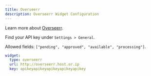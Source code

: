 ```yaml
---
title: Overseerr
description: Overseerr Widget Configuration
---
```


Learn more about [Overseerr](https://github.com/sct/overseerr).

Find your API key under `Settings > General`.

Allowed fields: `["pending", "approved", "available", "processing"]`.

```yaml
widget:
  type: overseerr
  url: http://overseerr.host.or.ip
  key: apikeyapikeyapikeyapikeyapikey
```
